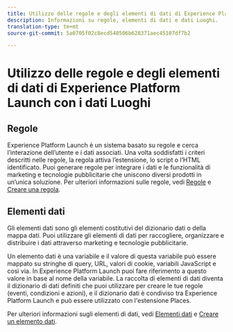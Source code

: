 ```yaml
---
title: Utilizzo delle regole e degli elementi di dati di Experience Platform Launch con i dati Luoghi.
description: Informazioni su regole, elementi di dati e dati Luoghi.
translation-type: tm+mt
source-git-commit: 5a0705f02c8ecd540506b628371aec45107df7b2

---
```



# Utilizzo delle regole e degli elementi di dati di Experience Platform Launch con i dati Luoghi

## Regole

Experience Platform Launch è un sistema basato su regole e cerca l’interazione dell’utente e i dati associati. Una volta soddisfatti i criteri descritti nelle regole, la regola attiva l’estensione, lo script o l’HTML identificato. Puoi generare regole per integrare i dati e le funzionalità di marketing e tecnologie pubblicitarie che uniscono diversi prodotti in un’unica soluzione. Per ulteriori informazioni sulle regole, vedi [Regole](https://docs.adobe.com/content/help/en/launch/using/reference/manage-resources/rules.html) e [Creare una regola](https://docs.adobe.com/content/help/en/launch/using/reference/manage-resources/rules.html#create-a-rule).

## Elementi dati

Gli elementi dati sono gli elementi costitutivi del dizionario dati o della mappa dati. Puoi utilizzare gli elementi di dati per raccogliere, organizzare e distribuire i dati attraverso marketing e tecnologie pubblicitarie.

Un elemento dati è una variabile e il valore di questa variabile può essere mappato su stringhe di query, URL, valori di cookie, variabili JavaScript e così via. In Experience Platform Launch puoi fare riferimento a questo valore in base al nome della variabile. La raccolta di elementi di dati diventa il dizionario di dati definiti che puoi utilizzare per creare le tue regole (eventi, condizioni e azioni), e il dizionario dati è condiviso tra Experience Platform Launch e può essere utilizzato con l&#39;estensione Places.

Per ulteriori informazioni sugli elementi di dati, vedi [Elementi dati](https://docs.adobe.com/content/help/en/launch/using/reference/manage-resources/data-elements.html) e [Creare un elemento dati](https://docs.adobe.com/content/help/en/launch/using/reference/manage-resources/data-elements.html#create-a-data-element).

